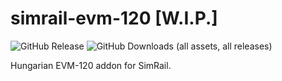 # simrail-evm-120 [W.I.P.]
![GitHub Release](https://img.shields.io/github/v/release/vsumpi/simrail-evm-120)
![GitHub Downloads (all assets, all releases)](https://img.shields.io/github/downloads/vsumpi/simrail-evm-120/total)

Hungarian EVM-120 addon for SimRail.
